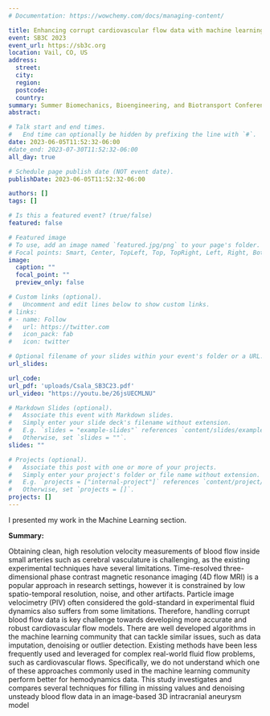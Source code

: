 ```yaml
---
# Documentation: https://wowchemy.com/docs/managing-content/

title: Enhancing corrupt cardiovascular flow data with machine learning
event: SB3C 2023
event_url: https://sb3c.org
location: Vail, CO, US
address:
  street:
  city:
  region:
  postcode:
  country:
summary: Summer Biomechanics, Bioengineering, and Biotransport Conference 2023 
abstract:

# Talk start and end times.
#   End time can optionally be hidden by prefixing the line with `#`.
date: 2023-06-05T11:52:32-06:00
#date_end: 2023-07-30T11:52:32-06:00
all_day: true

# Schedule page publish date (NOT event date).
publishDate: 2023-06-05T11:52:32-06:00

authors: []
tags: []

# Is this a featured event? (true/false)
featured: false

# Featured image
# To use, add an image named `featured.jpg/png` to your page's folder. 
# Focal points: Smart, Center, TopLeft, Top, TopRight, Left, Right, BottomLeft, Bottom, BottomRight.
image:
  caption: ""
  focal_point: ""
  preview_only: false

# Custom links (optional).
#   Uncomment and edit lines below to show custom links.
# links:
# - name: Follow
#   url: https://twitter.com
#   icon_pack: fab
#   icon: twitter

# Optional filename of your slides within your event's folder or a URL.
url_slides:

url_code:
url_pdf: 'uploads/Csala_SB3C23.pdf'
url_video: "https://youtu.be/26jsUECMLNU"

# Markdown Slides (optional).
#   Associate this event with Markdown slides.
#   Simply enter your slide deck's filename without extension.
#   E.g. `slides = "example-slides"` references `content/slides/example-slides.md`.
#   Otherwise, set `slides = ""`.
slides: ""

# Projects (optional).
#   Associate this post with one or more of your projects.
#   Simply enter your project's folder or file name without extension.
#   E.g. `projects = ["internal-project"]` references `content/project/deep-learning/index.md`.
#   Otherwise, set `projects = []`.
projects: []
---
```

I presented my work in the Machine Learning section.

**Summary:**

Obtaining clean, high resolution velocity measurements of blood flow inside small arteries such as cerebral vasculature is challenging, as the existing experimental techniques have several limitations. Time-resolved three-dimensional phase contrast magnetic resonance imaging (4D flow MRI) is a popular approach in research settings, however it is constrained by low spatio-temporal resolution, noise, and other artifacts. Particle image velocimetry (PIV) often considered the gold-standard in experimental fluid dynamics also suffers from some limitations. Therefore, handling corrupt blood flow data is key challenge towards developing more accurate and robust cardiovascular flow models. There are well developed algorithms in the machine learning community that can tackle similar issues, such as data imputation, denoising or outlier detection. Existing methods have been less frequently used and leveraged for complex real-world fluid flow problems, such as cardiovascular flows. Specifically, we do not understand which one of these approaches commonly used in the machine learning community perform better for hemodynamics data. This study investigates and compares several techniques for filling in missing
values and denoising unsteady blood flow data in an image-based 3D intracranial aneurysm model